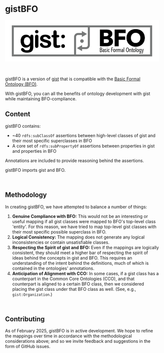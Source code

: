 gistBFO
===

![gistBFO log](./gistBFO.png)

<br>

gistBFO is a version of [gist](https://github.com/semanticarts/gist) that is compatible with the [Basic Formal Ontology (BFO)](https://github.com/BFO-ontology/BFO-2020).

With gistBFO, you can all the benefits of ontology development with gist while maintaining BFO-compliance.



Content
---

gistBFO contains:

- ~40 `rdfs:subClassOf` assertions between high-level classes of gist and their most specific superclasses in BFO
- A core set of `rdfs:subPropertyOf` assertions between properties in gist and properties in BFO

Annotations are included to provide reasoning behind the assertions.

gistBFO imports gist and BFO.

<br>

Methodology
---

In creating gistBFO, we have attempted to balance a number of things:

1. **Genuine Compliance with BFO:** This would not be an interesting or useful mapping if all gist classes were mapped to BFO's top-level class 'entity'. For this reason, we have tried to map top-level gist classes with their most specific possible superclass in BFO.
2. **Logical Consistency:** The mapping does not generate any logical inconsistencies or contain unsatisfiable classes.
3. **Respecting the Spirit of gist and BFO:** Even if the mappings are logically consistent, they should meet a higher bar of respecting the spirit of ideas behind the concepts in gist and BFO. This requires an understanding of the intent behind the definitions, much of which is contained in the ontologies' annotations.
4. **Anticipation of Alignment with CCO:** In some cases, if a gist class has a counterpart in the Common Core Ontologies (CCO), and that counterpart is aligned to a certain BFO class, then we considered placing the gist class under that BFO class as well. (See, e.g., `gist:Organization`.)

<br>

Contributing
---

As of February 2025, gistBFO is in active development. We hope to refine the mappings over time in accordance with the methodological considerations above; and so we invite feedback and suggestions in the form of GitHub issues.



